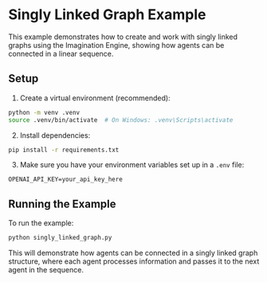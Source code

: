 # Singly Linked Graph Example

This example demonstrates how to create and work with singly linked graphs using the Imagination Engine, showing how agents can be connected in a linear sequence.

## Setup

1. Create a virtual environment (recommended):
```bash
python -m venv .venv
source .venv/bin/activate  # On Windows: .venv\Scripts\activate
```

2. Install dependencies:
```bash
pip install -r requirements.txt
```

3. Make sure you have your environment variables set up in a `.env` file:
```
OPENAI_API_KEY=your_api_key_here
```

## Running the Example

To run the example:
```bash
python singly_linked_graph.py
```

This will demonstrate how agents can be connected in a singly linked graph structure, where each agent processes information and passes it to the next agent in the sequence. 